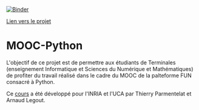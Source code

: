 [![Binder](https://mybinder.org/badge.svg)](https://mybinder.org/v2/gh/jdolivet/MOOC-Python3-INRIA.git/master/)

[Lien vers le projet](https://mybinder.org/v2/gh/jdolivet/MOOC-Python3-INRIA.git/master?filepath=index.ipynb)

# MOOC-Python

L'objectif de ce projet est de permettre aux étudiants de Terminales (enseignement Informatique et Sciences du Numérique et Mathématiques) de profiter du travail réalisé dans le cadre du MOOC de la palteforme FUN consacré à Python.

Ce [cours](https://www.fun-mooc.fr/courses/course-v1:UCA+107001+session02/about) a été développé pour l'INRIA et l'UCA par Thierry Parmentelat et Arnaud Legout.
